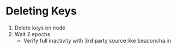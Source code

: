 # Deleting Keys

1. Delete keys on node
2. Wait 2 epochs
   - Verify full inactivity with 3rd party source like beaconcha.in
